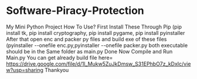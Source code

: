 # Software-Piracy-Protection
My Mini Python Project 
How To Use?
First Install These Through Pip (pip install tk, pip install cryptography, pip install pygame, pip install pyinstaller
After that open enc and packer py files and build exe of these files (pyinstaller --onefile enc.py,pyinstaller --onefile packer.py
both executable should be in the Same folder as main.py
Done Now Compile and Run Main.py
You can get already build file here= https://drive.google.com/file/d/1l_Mukw5ZuJkDmsw_S31EPhbO7z_kDxIc/view?usp=sharing
Thankyou
